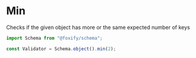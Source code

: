 # Min

Checks if the given object has more or the same expected number of keys

```typescript
import Schema from "@foxify/schema";

const Validator = Schema.object().min(2);
```


